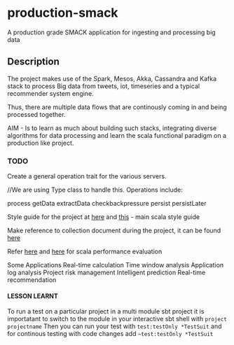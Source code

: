 # production-smack
A production grade SMACK application for ingesting and processing big data

## Description
The project makes use of the Spark, Mesos, Akka, Cassandra and Kafka stack to process Big data from tweets, iot, timeseries and a typical recommender system
engine.

Thus, there are multiple data flows that are continously coming in and being processed together.

AIM - Is to learn as much about building such stacks, integrating diverse algorithms for data processing and learn the scala functional paradigm on a production like
project.

### TODO
Create a general operation trait for the various servers.

//We are using Type class to handle this.
Operations include:

process
getData
extractData
checkbackpressure
persist
persistLater


Style guide for the project at [here](http://twitter.github.io/effectivescala/)
and [this](https://docs.scala-lang.org/style/) - main scala style guide

Make reference to collection document during the project, it can be found
[here](https://www.scala-lang.org/docu/files/collections-api/collections.html)


Refer [here](http://www.lihaoyi.com/post/BenchmarkingScalaCollections.html) and
[here](http://www.scala-lang.org/docu/files/collections-api/collections_40.html)
for scala performance evaluation


Some Applications
Real-time calculation
Time window analysis
Application log analysis
Project risk management
Intelligent prediction
Real-time recommendation



#### LESSON LEARNT
To run a test on a particular project in a multi module sbt project it is importatant
to switch to the module in your interactive sbt shell with `project projectname`
Then you can run your test with `test:testOnly *TestSuit` and for continous
testing with code changes add `~test:testOnly *TestSuit`

